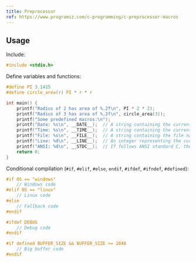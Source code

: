```yaml
---
title: Preprocessor
ref: https://www.programiz.com/c-programming/c-preprocessor-macros
---
```


## Usage

Include:

```c
#include <stdio.h>
```

Define variables and functions:

```c
#define PI 3.1415
#define circle_area(r) PI * r * r

int main() {
    printf("Radius of 2 has area of %.2f\n", PI * 2 * 2);
    printf("Radius of 3 has area of %.2f\n", circle_area(3));
    printf("Some predefined macros:\n");
    printf("Date: %s\n", __DATE__);  // A string containing the current date.
    printf("Time: %s\n", __TIME__);  // A string containing the current time.
    printf("File: %s\n", __FILE__);  // A string containing the file name.
    printf("Line: %d\n", __LINE__);  // An integer representing the current line number.
    printf("ANSI: %d\n", __STDC__);  // If follows ANSI standard C, then the value is a nonzero integer.
    return 0;
}
```

Conditional compilation (`#if`, `#elif`, `#else`, `endif`, `#ifdef`, `#ifndef`, `#defined`):

```c
#if OS == "windows"
    // Windows code
#elif OS == "linux"
    // Linux code
#else
    // Fallback code
#endif

#ifdef DEBUG
    // Debug code
#endif

#if defined BUFFER_SIZE && BUFFER_SIZE >= 2048
    // Big buffer code
#endif
```
